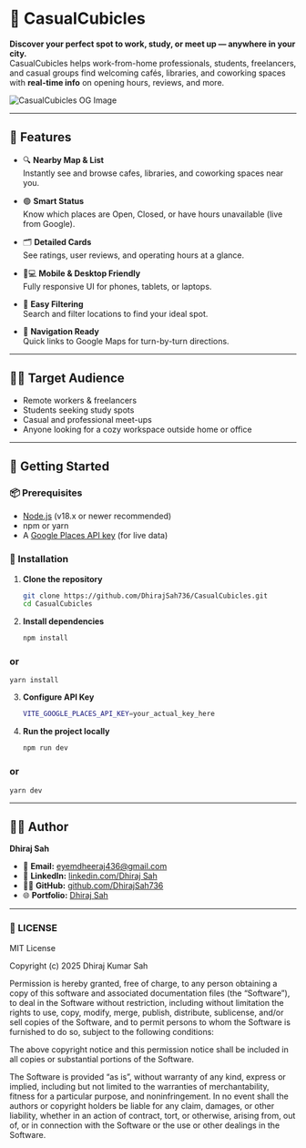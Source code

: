 # 🧭 CasualCubicles

**Discover your perfect spot to work, study, or meet up — anywhere in your city.**  
CasualCubicles helps work-from-home professionals, students, freelancers, and casual groups find welcoming cafés, libraries, and coworking spaces with **real-time info** on opening hours, reviews, and more.

![CasualCubicles OG Image](./public/image/public/image/CasualCubicles-OG.png) 

---

## 🌟 Features

- 🔍 **Nearby Map & List**  
  Instantly see and browse cafes, libraries, and coworking spaces near you.

- 🟢 **Smart Status**  
  Know which places are Open, Closed, or have hours unavailable (live from Google).

- 🗂 **Detailed Cards**  
  See ratings, user reviews, and operating hours at a glance.

- 📱💻 **Mobile & Desktop Friendly**  
  Fully responsive UI for phones, tablets, or laptops.

- 🎯 **Easy Filtering**  
  Search and filter locations to find your ideal spot.

- 🧭 **Navigation Ready**  
  Quick links to Google Maps for turn-by-turn directions.

---

## 🧑‍💻 Target Audience

- Remote workers & freelancers  
- Students seeking study spots  
- Casual and professional meet-ups  
- Anyone looking for a cozy workspace outside home or office

---

## 🚀 Getting Started

### 📦 Prerequisites

- [Node.js](https://nodejs.org/) (v18.x or newer recommended)
- npm or yarn
- A [Google Places API key](https://developers.google.com/maps/documentation/places/web-service/overview) (for live data)

### 🔧 Installation

1. **Clone the repository**
   ```bash
   git clone https://github.com/DhirajSah736/CasualCubicles.git
   cd CasualCubicles

2. **Install dependencies**
   ```bash
   npm install
### or
    yarn install

3. **Configure API Key**
   ```bash
   VITE_GOOGLE_PLACES_API_KEY=your_actual_key_here

4. **Run the project locally**
   ```bash
   npm run dev
### or
    yarn dev

---

## 👨‍💻 Author

**Dhiraj Sah**

- 📧 **Email:** [eyemdheeraj436@gmail.com](mailto:eyemdheeraj436@gmail.com)  
- 💼 **LinkedIn:** [linkedin.com/Dhiraj Sah](https://www.linkedin.com/in/dhiraj-sah-tech/)  
- 🧑‍💻 **GitHub:** [github.com/DhirajSah736](https://github.com/DhirajSah736)  
- 🌐 **Portfolio:** [Dhiraj Sah](https://www.dhirajsah99.com.np)


---

### 📄 LICENSE

MIT License

Copyright (c) 2025 Dhiraj Kumar Sah

Permission is hereby granted, free of charge, to any person obtaining a copy of this software and associated documentation files (the “Software”), to deal in the Software without restriction, including without limitation the rights to use, copy, modify, merge, publish, distribute, sublicense, and/or sell copies of the Software, and to permit persons to whom the Software is furnished to do so, subject to the following conditions:

The above copyright notice and this permission notice shall be included in all copies or substantial portions of the Software.

The Software is provided “as is”, without warranty of any kind, express or implied, including but not limited to the warranties of merchantability, fitness for a particular purpose, and noninfringement. In no event shall the authors or copyright holders be liable for any claim, damages, or other liability, whether in an action of contract, tort, or otherwise, arising from, out of, or in connection with the Software or the use or other dealings in the Software.
